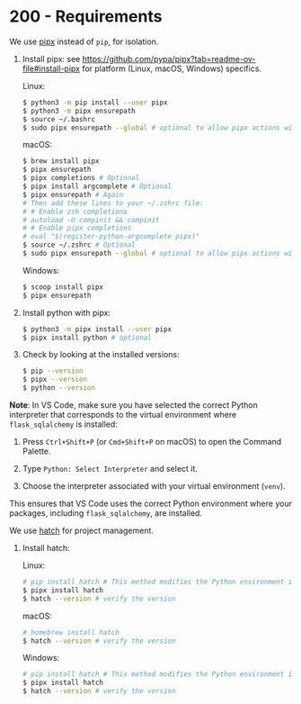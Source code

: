 # 200 - Requirements

We use [pipx](https://github.com/pypa/pipx?tab=readme-ov-file#install-pipx) instead of ```pip```, for isolation.

1. Install pipx:
   see https://github.com/pypa/pipx?tab=readme-ov-file#install-pipx for platform (Linux, macOS, Windows) specifics.

   Linux:
   ```bash
   $ python3 -m pip install --user pipx
   $ python3 -m pipx ensurepath
   $ source ~/.bashrc
   $ sudo pipx ensurepath --global # optional to allow pipx actions with --global argument
   ```

   macOS:
   ```bash
   $ brew install pipx
   $ pipx ensurepath
   $ pipx completions # Optional
   $ pipx install argcomplete # Optional
   $ pipx ensurepath # Again
   # Then add these lines to your ~/.zshrc file:
   # # Enable zsh completions
   # autoload -U compinit && compinit
   # # Enable pipx completions
   # eval "$(register-python-argcomplete pipx)"
   $ source ~/.zshrc # Optional
   $ sudo pipx ensurepath --global # optional to allow pipx actions with --global argument
   ```

   Windows:
   ```bash
   $ scoop install pipx
   $ pipx ensurepath
   ```

2. Install python with pipx:
   ```bash
   $ python3 -m pipx install --user pipx
   $ pipx install python # optional
   ```

3. Check by looking at the installed versions:
   ```bash
   $ pip --version
   $ pipx --version
   $ python --version
   ```

**Note**: In VS Code, make sure you have selected the correct Python interpreter that corresponds to the virtual environment where ```flask_sqlalchemy``` is installed:

1. Press ```Ctrl+Shift+P``` (or ```Cmd+Shift+P``` on macOS) to open the Command Palette.

2. Type ```Python: Select Interpreter``` and select it.

3. Choose the interpreter associated with your virtual environment (```venv```).

This ensures that VS Code uses the correct Python environment where your packages, including ```flask_sqlalchemy```, are installed.

We use [hatch](https://hatch.pypa.io/) for project management. 

1. Install hatch:

   Linux:

   ```bash
   # pip install hatch # This method modifies the Python environment in which you choose to install. Consider instead using pipx to avoid dependency conflicts.
   $ pipx install hatch 
   $ hatch --version # verify the version
   ```

   macOS:

   ```bash
   # homebrew install hatch
   $ hatch --version # verify the version
   ```

   Windows:

   ```bash
   # pip install hatch # This method modifies the Python environment in which you choose to install. Consider instead using pipx to avoid dependency conflicts.
   $ pipx install hatch 
   $ hatch --version # verify the version

